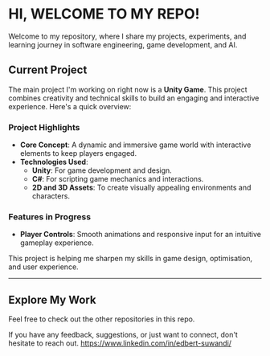 # **HI, WELCOME TO MY REPO!**

Welcome to my repository, where I share my projects, experiments, and learning journey in software engineering, game development, and AI.

## **Current Project**
The main project I'm working on right now is a **Unity Game**. This project combines creativity and technical skills to build an engaging and interactive experience. Here's a quick overview:

### **Project Highlights**
- **Core Concept**: A dynamic and immersive game world with interactive elements to keep players engaged.
- **Technologies Used**:
  - **Unity**: For game development and design.
  - **C#**: For scripting game mechanics and interactions.
  - **2D and 3D Assets**: To create visually appealing environments and characters.

### **Features in Progress**
- **Player Controls**: Smooth animations and responsive input for an intuitive gameplay experience.

This project is helping me sharpen my skills in game design, optimisation, and user experience.

---

## **Explore My Work**
Feel free to check out the other repositories in this repo. 

If you have any feedback, suggestions, or just want to connect, don't hesitate to reach out. 
https://www.linkedin.com/in/edbert-suwandi/
